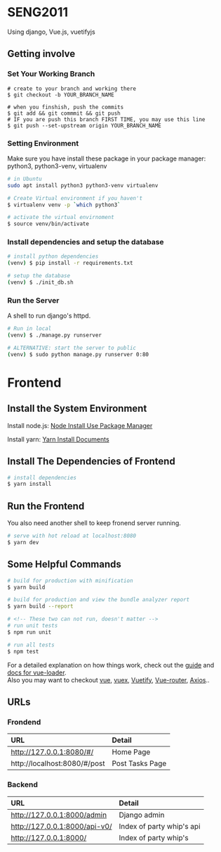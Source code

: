 # SENG2011

Using django, Vue.js, vuetifyjs

## Getting involve

### Set Your Working Branch

```shell
# create to your branch and working there
$ git checkout -b YOUR_BRANCH_NAME

# when you finshish, push the commits
$ git add && git commmit && git push
# IF you are push this branch FIRST TIME, you may use this line
$ git push --set-upstream origin YOUR_BRANCH_NAME
```

### Setting Environment

Make sure you have install these package in your package manager:  
python3, python3-venv, virtualenv

```bash
# in Ubuntu
sudo apt install python3 python3-venv virtualenv
```


```bash
# Create Virtual environment if you haven't
$ virtualenv venv -p `which python3` 
```

```bash
# activate the virtual envirnoment
$ source venv/bin/activate
```

### Install dependencies and setup the database

```bash
# install python dependencies 
(venv) $ pip install -r requirements.txt

# setup the database
(venv) $ ./init_db.sh
```

### Run the Server

A shell to run django's httpd.

```bash
# Run in local
(venv) $ ./manage.py runserver

# ALTERNATIVE: start the server to public
(venv) $ sudo python manage.py runserver 0:80
```

# Frontend

## Install the System Environment

Install node.js: [Node Install Use Package Manager](https://nodejs.org/en/download/package-manager/)  

Install yarn: [Yarn Install Documents](https://yarnpkg.com/zh-Hans/docs/install#debian-stable)

## Install The Dependencies of Frontend

``` bash
# install dependencies
$ yarn install
```

## Run the Frontend

You also need another shell to keep fronend server running.

```bash
# serve with hot reload at localhost:8080
$ yarn dev
```

## Some Helpful Commands

```bash
# build for production with minification
$ yarn build

# build for production and view the bundle analyzer report
$ yarn build --report

# <!-- These two can not run, doesn't matter -->
# run unit tests
$ npm run unit

# run all tests
$ npm test
```

For a detailed explanation on how things work, check out the [guide](http://vuejs-templates.github.io/webpack/) and [docs for vue-loader](http://vuejs.github.io/vue-loader).  
Also you may want to checkout
[vue](https://cn.vuejs.org/v2/guide/),
[vuex](https://vuex.vuejs.org/guide/),
[Vuetify](https://vuetifyjs.com/en/getting-started/quick-start),
[Vue-router](https://router.vuejs.org/),
[Axios](https://cn.vuejs.org/v2/cookbook/using-axios-to-consume-apis.html)..

## URLs

### Frondend

URL | Detail
:--- | :---
http://127.0.0.1:8080/#/ | Home Page
http://localhost:8080/#/post | Post Tasks Page

### Backend

URL | Detail
:--- | :---
http://127.0.0.1:8000/admin | Django admin
http://127.0.0.1:8000/api-v0/ | Index of party whip's api  
http://127.0.0.1:8000/ | Index of party whip's  
